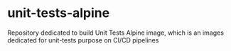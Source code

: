 # unit-tests-alpine
Repository dedicated to build Unit Tests Alpine image, which is an images dedicated for unit-tests purpose on CI/CD pipelines
